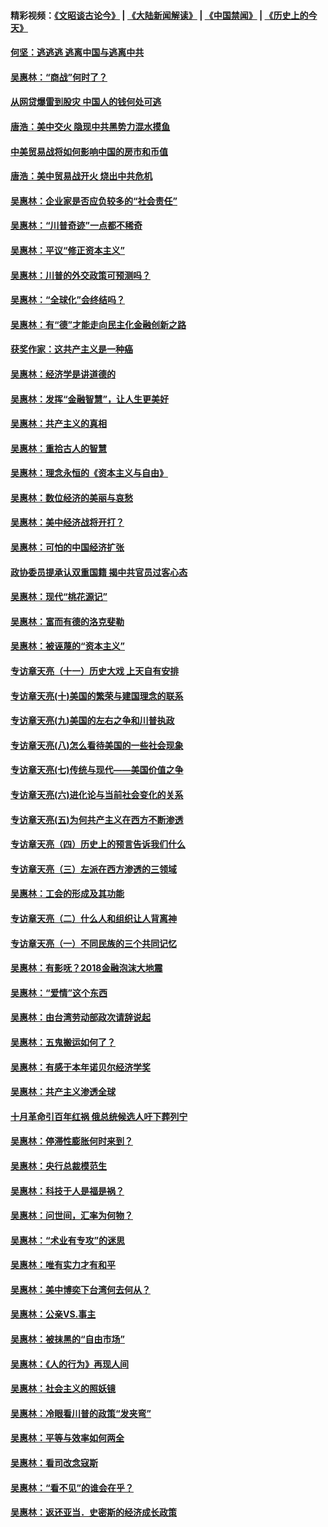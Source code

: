 #### 精彩视频：[《文昭谈古论今》](https://github.com/gfw-breaker/wenzhao/blob/master/README.md?t=11121532) | [《大陆新闻解读》](https://github.com/gfw-breaker/ntdtv-comedy/blob/master/README.md?t=11121532) | [《中国禁闻》](https://github.com/gfw-breaker/ntdtv-news/blob/master/README.md?t=11121532) | [《历史上的今天》](https://github.com/gfw-breaker/today-in-history/blob/master/README.md?t=11121532) 

#### [何坚：逃逃逃 逃离中国与逃离中共](../pages/nsc423/n10592891.md?t=11121532) 

#### [吴惠林：“商战”何时了？](../pages/nsc423/n10573558.md?t=11121532) 

#### [从网贷爆雷到股灾 中国人的钱何处可逃](../pages/nsc423/n10572800.md?t=11121532) 

#### [唐浩：美中交火 隐现中共黑势力混水摸鱼](../pages/nsc423/n10544040.md?t=11121532) 

#### [中美贸易战将如何影响中国的房市和币值](../pages/nsc423/n10543697.md?t=11121532) 

#### [唐浩：美中贸易战开火 烧出中共危机](../pages/nsc423/n10540126.md?t=11121532) 

#### [吴惠林：企业家是否应负较多的“社会责任”](../pages/nsc423/n10535022.md?t=11121532) 

#### [吴惠林：“川普奇迹”一点都不稀奇](../pages/nsc423/n10512808.md?t=11121532) 

#### [吴惠林：平议“修正资本主义”](../pages/nsc423/n10495724.md?t=11121532) 

#### [吴惠林：川普的外交政策可预测吗？](../pages/nsc423/n10462387.md?t=11121532) 

#### [吴惠林：“全球化”会终结吗？](../pages/nsc423/n10452838.md?t=11121532) 

#### [吴惠林：有“德”才能走向民主化金融创新之路](../pages/nsc423/n10432292.md?t=11121532) 

#### [获奖作家：这共产主义是一种癌](../pages/nsc423/n10431541.md?t=11121532) 

#### [吴惠林：经济学是讲道德的](../pages/nsc423/n10398014.md?t=11121532) 

#### [吴惠林：发挥“金融智慧”，让人生更美好](../pages/nsc423/n10375019.md?t=11121532) 

#### [吴惠林：共产主义的真相](../pages/nsc423/n10351394.md?t=11121532) 

#### [吴惠林：重拾古人的智慧](../pages/nsc423/n10337691.md?t=11121532) 

#### [吴惠林：理念永恒的《资本主义与自由》](../pages/nsc423/n10316274.md?t=11121532) 

#### [吴惠林：数位经济的美丽与哀愁](../pages/nsc423/n10292946.md?t=11121532) 

#### [吴惠林：美中经济战将开打？](../pages/nsc423/n10258825.md?t=11121532) 

#### [吴惠林：可怕的中国经济扩张](../pages/nsc423/n10219147.md?t=11121532) 

#### [政协委员提承认双重国籍 揭中共官员过客心态](../pages/nsc423/n10208809.md?t=11121532) 

#### [吴惠林：现代“桃花源记”](../pages/nsc423/n10185234.md?t=11121532) 

#### [吴惠林：富而有德的洛克斐勒](../pages/nsc423/n10142264.md?t=11121532) 

#### [吴惠林：被诬蔑的“资本主义”](../pages/nsc423/n10124816.md?t=11121532) 

#### [专访章天亮（十一）历史大戏 上天自有安排](../pages/nsc423/n10094905.md?t=11121532) 

#### [专访章天亮(十)美国的繁荣与建国理念的联系](../pages/nsc423/n10094899.md?t=11121532) 

#### [专访章天亮(九)美国的左右之争和川普执政](../pages/nsc423/n10094889.md?t=11121532) 

#### [专访章天亮(八)怎么看待美国的一些社会现象](../pages/nsc423/n10094857.md?t=11121532) 

#### [专访章天亮(七)传统与现代——美国价值之争](../pages/nsc423/n10093140.md?t=11121532) 

#### [专访章天亮(六)进化论与当前社会变化的关系](../pages/nsc423/n10092036.md?t=11121532) 

#### [专访章天亮(五)为何共产主义在西方不断渗透](../pages/nsc423/n10083620.md?t=11121532) 

#### [专访章天亮（四）历史上的预言告诉我们什么](../pages/nsc423/n10083606.md?t=11121532) 

#### [专访章天亮（三）左派在西方渗透的三领域](../pages/nsc423/n10081115.md?t=11121532) 

#### [吴惠林：工会的形成及其功能](../pages/nsc423/n10080633.md?t=11121532) 

#### [专访章天亮（二）什么人和组织让人背离神](../pages/nsc423/n10076637.md?t=11121532) 

#### [专访章天亮（一）不同民族的三个共同记忆](../pages/nsc423/n10074188.md?t=11121532) 

#### [吴惠林：有影呒？2018金融泡沫大地震](../pages/nsc423/n10040534.md?t=11121532) 

#### [吴惠林：“爱情”这个东西](../pages/nsc423/n10019423.md?t=11121532) 

#### [吴惠林：由台湾劳动部政次请辞说起](../pages/nsc423/n9979679.md?t=11121532) 

#### [吴惠林：五鬼搬运如何了？](../pages/nsc423/n9925338.md?t=11121532) 

#### [吴惠林：有感于本年诺贝尔经济学奖](../pages/nsc423/n9871883.md?t=11121532) 

#### [吴惠林：共产主义渗透全球](../pages/nsc423/n9812748.md?t=11121532) 

#### [十月革命引百年红祸 俄总统候选人吁下葬列宁](../pages/nsc423/n9810182.md?t=11121532) 

#### [吴惠林：停滞性膨胀何时来到？](../pages/nsc423/n9764136.md?t=11121532) 

#### [吴惠林：央行总裁模范生](../pages/nsc423/n9728134.md?t=11121532) 

#### [吴惠林：科技于人是福是祸？](../pages/nsc423/n9672982.md?t=11121532) 

#### [吴惠林：问世间，汇率为何物？](../pages/nsc423/n9621788.md?t=11121532) 

#### [吴惠林：“术业有专攻”的迷思](../pages/nsc423/n9580363.md?t=11121532) 

#### [吴惠林：唯有实力才有和平](../pages/nsc423/n9529599.md?t=11121532) 

#### [吴惠林：美中博奕下台湾何去何从？](../pages/nsc423/n9483598.md?t=11121532) 

#### [吴惠林：公亲VS.事主](../pages/nsc423/n9425637.md?t=11121532) 

#### [吴惠林：被抹黑的“自由市场”](../pages/nsc423/n9351545.md?t=11121532) 

#### [吴惠林：《人的行为》再现人间](../pages/nsc423/n9296339.md?t=11121532) 

#### [吴惠林：社会主义的照妖镜](../pages/nsc423/n9243460.md?t=11121532) 

#### [吴惠林：冷眼看川普的政策“发夹弯”](../pages/nsc423/n9120684.md?t=11121532) 

#### [吴惠林：平等与效率如何两全](../pages/nsc423/n9075430.md?t=11121532) 

#### [吴惠林：看司改念寇斯](../pages/nsc423/n9024915.md?t=11121532) 

#### [吴惠林：“看不见”的谁会在乎？](../pages/nsc423/n8977488.md?t=11121532) 

#### [吴惠林：返还亚当．史密斯的经济成长政策](../pages/nsc423/n8931896.md?t=11121532) 


